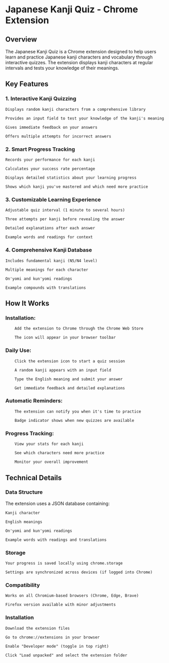 # Japanese Kanji Quiz - Chrome Extension
## Overview

The Japanese Kanji Quiz is a Chrome extension designed to help users learn and practice Japanese kanji characters and vocabulary through interactive quizzes. The extension displays kanji characters at regular intervals and tests your knowledge of their meanings.
## Key Features
### 1. Interactive Kanji Quizzing

    Displays random kanji characters from a comprehensive library

    Provides an input field to test your knowledge of the kanji's meaning

    Gives immediate feedback on your answers

    Offers multiple attempts for incorrect answers

### 2. Smart Progress Tracking

    Records your performance for each kanji

    Calculates your success rate percentage

    Displays detailed statistics about your learning progress

    Shows which kanji you've mastered and which need more practice

### 3. Customizable Learning Experience

    Adjustable quiz interval (1 minute to several hours)

    Three attempts per kanji before revealing the answer

    Detailed explanations after each answer

    Example words and readings for context

### 4. Comprehensive Kanji Database

    Includes fundamental kanji (N5/N4 level)

    Multiple meanings for each character

    On'yomi and kun'yomi readings

    Example compounds with translations

## How It Works

### Installation:

        Add the extension to Chrome through the Chrome Web Store

        The icon will appear in your browser toolbar

### Daily Use:

        Click the extension icon to start a quiz session

        A random kanji appears with an input field

        Type the English meaning and submit your answer

        Get immediate feedback and detailed explanations

### Automatic Reminders:

        The extension can notify you when it's time to practice

        Badge indicator shows when new quizzes are available

### Progress Tracking:

        View your stats for each kanji

        See which characters need more practice

        Monitor your overall improvement

## Technical Details
### Data Structure

The extension uses a JSON database containing:

    Kanji character

    English meanings

    On'yomi and kun'yomi readings

    Example words with readings and translations

### Storage

    Your progress is saved locally using chrome.storage

    Settings are synchronized across devices (if logged into Chrome)

### Compatibility

    Works on all Chromium-based browsers (Chrome, Edge, Brave)

    Firefox version available with minor adjustments

### Installation

    Download the extension files

    Go to chrome://extensions in your browser

    Enable "Developer mode" (toggle in top right)

    Click "Load unpacked" and select the extension folder